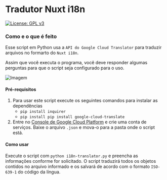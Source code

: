 # Tradutor Nuxt i18n
[![License: GPL v3](https://img.shields.io/badge/License-GPLv3-blue.svg)](https://www.gnu.org/licenses/gpl-3.0)


### Como e o que é feito
Esse script em Python usa a `API do Google Cloud Translator` para traduzir arquivos no formarto do `Nuxt i18n`.

Assim que você executa o programa, você deve responder algumas perguntas para que o script seja configurado para o uso.

![Imagem](https://i.imgur.com/AfwwIl6.png)

#### Pré-requisitos
1.  Para usar este script execute os seguintes comandos para instalar as dependências
    - `pip install inquirer` 
    - `pip install pip install google-cloud-translate`
2. Entre no [Console de Google Cloud Platform](https://console.cloud.google.com/) e crie uma conta de serviços. Baixe o arquivo `.json` e mova-o para a pasta onde o script está.

#### Como usar
Execute o script com `python i18n-translator.py` e preencha as informações conforme for solicitado. O script traduzirá todos os objetos contidos no arquivo informado e os salvará de acordo com o formato `ISO-639-1` do código da língua.
